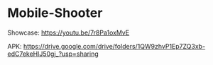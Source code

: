 # Mobile-Shooter
 Showcase: https://youtu.be/7r8Pa1oxMvE
 
 APK: https://drive.google.com/drive/folders/1QW9zhvP1Ep7ZQ3xb-edC7ekeHlJ50gj_?usp=sharing
